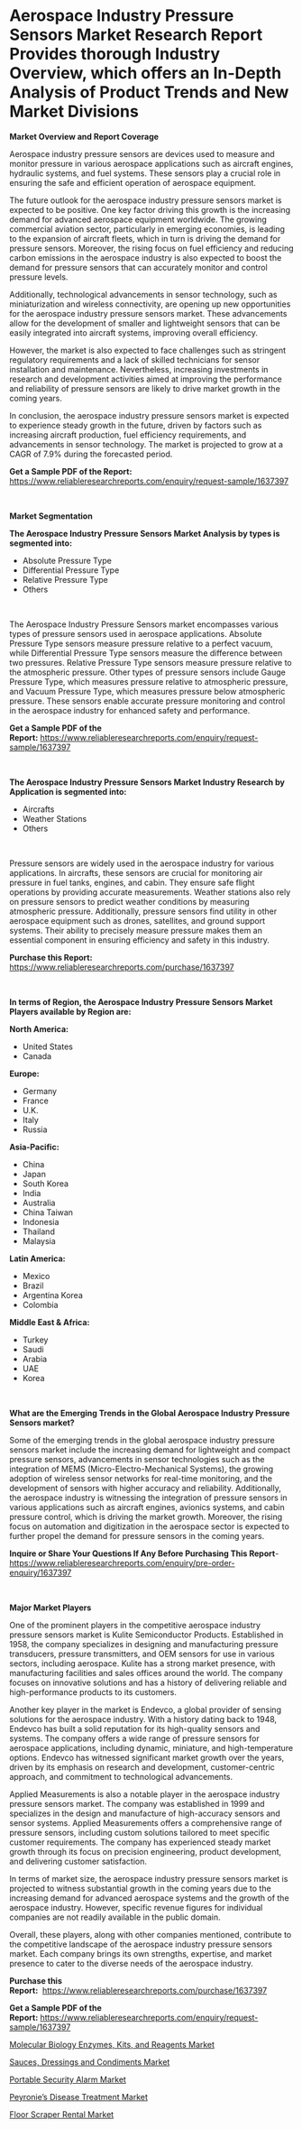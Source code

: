 <p><h1>Aerospace Industry Pressure Sensors Market Research Report Provides thorough Industry Overview, which offers an In-Depth Analysis of Product Trends and New Market Divisions</h1></p><p><strong>Market Overview and Report Coverage</strong></p>
<p><p>Aerospace industry pressure sensors are devices used to measure and monitor pressure in various aerospace applications such as aircraft engines, hydraulic systems, and fuel systems. These sensors play a crucial role in ensuring the safe and efficient operation of aerospace equipment.</p><p>The future outlook for the aerospace industry pressure sensors market is expected to be positive. One key factor driving this growth is the increasing demand for advanced aerospace equipment worldwide. The growing commercial aviation sector, particularly in emerging economies, is leading to the expansion of aircraft fleets, which in turn is driving the demand for pressure sensors. Moreover, the rising focus on fuel efficiency and reducing carbon emissions in the aerospace industry is also expected to boost the demand for pressure sensors that can accurately monitor and control pressure levels.</p><p>Additionally, technological advancements in sensor technology, such as miniaturization and wireless connectivity, are opening up new opportunities for the aerospace industry pressure sensors market. These advancements allow for the development of smaller and lightweight sensors that can be easily integrated into aircraft systems, improving overall efficiency.</p><p>However, the market is also expected to face challenges such as stringent regulatory requirements and a lack of skilled technicians for sensor installation and maintenance. Nevertheless, increasing investments in research and development activities aimed at improving the performance and reliability of pressure sensors are likely to drive market growth in the coming years.</p><p>In conclusion, the aerospace industry pressure sensors market is expected to experience steady growth in the future, driven by factors such as increasing aircraft production, fuel efficiency requirements, and advancements in sensor technology. The market is projected to grow at a CAGR of 7.9% during the forecasted period.</p></p>
<p><strong>Get a Sample PDF of the Report:</strong> <a href="https://www.reliableresearchreports.com/enquiry/request-sample/1637397">https://www.reliableresearchreports.com/enquiry/request-sample/1637397</a></p>
<p>&nbsp;</p>
<p><strong>Market Segmentation</strong></p>
<p><strong>The Aerospace Industry Pressure Sensors Market Analysis by types is segmented into:</strong></p>
<p><ul><li>Absolute Pressure Type</li><li>Differential Pressure Type</li><li>Relative Pressure Type</li><li>Others</li></ul></p>
<p>&nbsp;</p>
<p><p>The Aerospace Industry Pressure Sensors market encompasses various types of pressure sensors used in aerospace applications. Absolute Pressure Type sensors measure pressure relative to a perfect vacuum, while Differential Pressure Type sensors measure the difference between two pressures. Relative Pressure Type sensors measure pressure relative to the atmospheric pressure. Other types of pressure sensors include Gauge Pressure Type, which measures pressure relative to atmospheric pressure, and Vacuum Pressure Type, which measures pressure below atmospheric pressure. These sensors enable accurate pressure monitoring and control in the aerospace industry for enhanced safety and performance.</p></p>
<p><strong>Get a Sample PDF of the Report:</strong>&nbsp;<a href="https://www.reliableresearchreports.com/enquiry/request-sample/1637397">https://www.reliableresearchreports.com/enquiry/request-sample/1637397</a></p>
<p>&nbsp;</p>
<p><strong>The Aerospace Industry Pressure Sensors Market Industry Research by Application is segmented into:</strong></p>
<p><ul><li>Aircrafts</li><li>Weather Stations</li><li>Others</li></ul></p>
<p>&nbsp;</p>
<p><p>Pressure sensors are widely used in the aerospace industry for various applications. In aircrafts, these sensors are crucial for monitoring air pressure in fuel tanks, engines, and cabin. They ensure safe flight operations by providing accurate measurements. Weather stations also rely on pressure sensors to predict weather conditions by measuring atmospheric pressure. Additionally, pressure sensors find utility in other aerospace equipment such as drones, satellites, and ground support systems. Their ability to precisely measure pressure makes them an essential component in ensuring efficiency and safety in this industry.</p></p>
<p><strong>Purchase this Report:</strong>&nbsp; <a href="https://www.reliableresearchreports.com/purchase/1637397">https://www.reliableresearchreports.com/purchase/1637397</a></p>
<p>&nbsp;</p>
<p><strong>In terms of Region, the Aerospace Industry Pressure Sensors Market Players available by Region are:</strong></p>
<p>
    <p> <strong> North America: </strong>
        <ul>
            <li>United States</li>
            <li>Canada</li>
        </ul>
        </p> 
    <p> <strong> Europe: </strong>
        <ul>
            <li>Germany</li>
            <li>France</li>
            <li>U.K.</li>
            <li>Italy</li>
            <li>Russia</li>
        </ul>
        </p> 
    <p> <strong> Asia-Pacific: </strong>
        <ul>
            <li>China</li>
            <li>Japan</li>
            <li>South Korea</li>
            <li>India</li>
            <li>Australia</li>
            <li>China Taiwan</li>
            <li>Indonesia</li>
            <li>Thailand</li>
            <li>Malaysia</li>
        </ul>
        </p> 
    <p> <strong> Latin America: </strong>
        <ul>
            <li>Mexico</li>
            <li>Brazil</li>
            <li>Argentina Korea</li>
            <li>Colombia</li>
        </ul>
        </p> 
    <p> <strong> Middle East & Africa: </strong>
        <ul>
            <li>Turkey</li>
            <li>Saudi</li>
            <li>Arabia</li>
            <li>UAE</li>
            <li>Korea</li>
        </ul>
    </p>
    </p>
<p>&nbsp;</p>
<p><strong>What are the Emerging Trends in the Global Aerospace Industry Pressure Sensors market?</strong></p>
<p><p>Some of the emerging trends in the global aerospace industry pressure sensors market include the increasing demand for lightweight and compact pressure sensors, advancements in sensor technologies such as the integration of MEMS (Micro-Electro-Mechanical Systems), the growing adoption of wireless sensor networks for real-time monitoring, and the development of sensors with higher accuracy and reliability. Additionally, the aerospace industry is witnessing the integration of pressure sensors in various applications such as aircraft engines, avionics systems, and cabin pressure control, which is driving the market growth. Moreover, the rising focus on automation and digitization in the aerospace sector is expected to further propel the demand for pressure sensors in the coming years.</p></p>
<p><strong>Inquire or Share Your Questions If Any Before Purchasing This Report</strong>- <a href="https://www.reliableresearchreports.com/enquiry/pre-order-enquiry/1637397">https://www.reliableresearchreports.com/enquiry/pre-order-enquiry/1637397</a></p>
<p>&nbsp;</p>
<p><strong>Major Market Players</strong></p>
<p><p>One of the prominent players in the competitive aerospace industry pressure sensors market is Kulite Semiconductor Products. Established in 1958, the company specializes in designing and manufacturing pressure transducers, pressure transmitters, and OEM sensors for use in various sectors, including aerospace. Kulite has a strong market presence, with manufacturing facilities and sales offices around the world. The company focuses on innovative solutions and has a history of delivering reliable and high-performance products to its customers.</p><p>Another key player in the market is Endevco, a global provider of sensing solutions for the aerospace industry. With a history dating back to 1948, Endevco has built a solid reputation for its high-quality sensors and systems. The company offers a wide range of pressure sensors for aerospace applications, including dynamic, miniature, and high-temperature options. Endevco has witnessed significant market growth over the years, driven by its emphasis on research and development, customer-centric approach, and commitment to technological advancements.</p><p>Applied Measurements is also a notable player in the aerospace industry pressure sensors market. The company was established in 1999 and specializes in the design and manufacture of high-accuracy sensors and sensor systems. Applied Measurements offers a comprehensive range of pressure sensors, including custom solutions tailored to meet specific customer requirements. The company has experienced steady market growth through its focus on precision engineering, product development, and delivering customer satisfaction.</p><p>In terms of market size, the aerospace industry pressure sensors market is projected to witness substantial growth in the coming years due to the increasing demand for advanced aerospace systems and the growth of the aerospace industry. However, specific revenue figures for individual companies are not readily available in the public domain.</p><p>Overall, these players, along with other companies mentioned, contribute to the competitive landscape of the aerospace industry pressure sensors market. Each company brings its own strengths, expertise, and market presence to cater to the diverse needs of the aerospace industry.</p></p>
<p><strong>Purchase this Report:</strong>&nbsp;&nbsp;<a href="https://www.reliableresearchreports.com/purchase/1637397">https://www.reliableresearchreports.com/purchase/1637397</a></p>
<p></p>
<p><strong>Get a Sample PDF of the Report:</strong>&nbsp;<a href="https://www.reliableresearchreports.com/enquiry/request-sample/1637397">https://www.reliableresearchreports.com/enquiry/request-sample/1637397</a></p>
<p><p><a href="https://www.linkedin.com/pulse/molecular-biology-enzymes-kits-reagents-market-size-growth/">Molecular Biology Enzymes, Kits, and Reagents Market</a></p><p><a href="https://www.linkedin.com/pulse/sauces-dressings-condiments-market-size-1c/">Sauces, Dressings and Condiments Market</a></p><p><a href="https://medium.com/@ulicesweber/portable-security-alarm-market-size-growth-forecast-2023-2030-8ea2ba2c4b84">Portable Security Alarm Market</a></p><p><a href="https://www.linkedin.com/pulse/peyroniersquos-disease-treatment-market/">Peyronie’s Disease Treatment Market</a></p><p><a href="https://medium.com/@marilynadams76/floor-scraper-rental-market-size-growth-forecast-2023-2030-e891037aa1f4">Floor Scraper Rental Market</a></p></p>